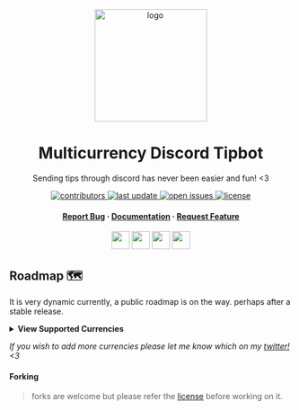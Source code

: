 <div align="center">

  <img src="https://www.svgrepo.com/show/354181/phonegap-bot.svg" alt="logo" width="200" height="auto" />
  <h1>Multicurrency Discord Tipbot</h1>
  
  <p>
    Sending tips through discord has never been easier and fun! <3
  </p>

  
<!-- Badges -->
<p>
  <a href="https://github.com/Louis3797/awesome-readme-template/graphs/contributors">
    <img src="https://img.shields.io/github/contributors/WriteNaN/Tipbot" alt="contributors" />
  </a>
  <a href="">
    <img src="https://img.shields.io/github/last-commit/WriteNaN/Tipbot" alt="last update" />
  </a>
  <a href="https://github.com/Louis3797/awesome-readme-template/issues/">
    <img src="https://img.shields.io/github/issues/WriteNaN/Tipbot" alt="open issues" />
  </a>
  <a href="https://github.com/Louis3797/awesome-readme-template/blob/master/LICENSE">
    <img src="https://img.shields.io/github/license/WriteNaN/Tipbot.svg" alt="license" />
  </a>
</p>
   
<h4>
    <a href="https://github.com/WriteNaN/Tipbot/issues/new?assignees=&labels=&projects=&template=bug_report.md&title=">Report Bug</a>
  <span> · </span>
  <a href="https://github.com/WriteNaN/Tipbot/wiki">Documentation</a>
  <span> · </span>
    <a href="https://github.com/WriteNaN/Tipbot/issues/new?assignees=&labels=&projects=&template=feature_request.md&title=">Request Feature</a>
  </h4>

  <div>
    <a href="https://www.typescriptlang.org/" target="_blank"><img src="https://www.svgrepo.com/show/374144/typescript.svg" height="32" /></a>
    <a href="https://react.dev/" target="_blank"><img src="https://www.svgrepo.com/show/493719/react-javascript-js-framework-facebook.svg" height="32" /></a>
    <a href="https://bun.sh" target="_blank"><img src="https://bun.sh/favicon.ico" height="32" /></a>
    <a href="https://www.docker.com/" target="_blank"><img src="https://www.svgrepo.com/show/448221/docker.svg" height="32" /></a>
  </div>
</div>

## Roadmap 🗺️
It is very dynamic currently, a public roadmap is on the way. perhaps after a stable release.

<details>
  <summary><b>View Supported Currencies</b></summary>
  <br>
  <ul>
    <li>
      <details>
        <summary><a href="https://github.com/nanocurrency/nano-node"><img src="https://cdn.worldvectorlogo.com/logos/nano-1.svg" alt="Nano Protocol Icon" height="16"> Nano Protocol</a></summary>
        <ul>
          <li><img src="https://s2.coinmarketcap.com/static/img/coins/64x64/1567.png" alt="Nano (XNO) Icon" height="16"> <a href="https://nano.org">Nano (XNO)</a></li>
          <li><img src="https://banano.cc/favicon.ico" alt="Banano (BAN) Icon" height="16"> <a href="https://banano.cc">Banano (BAN)</a></li>
          <li><img src="https://dogenano.io/favicon.ico" alt="Dogenano (XDG) Icon" height="16"> <a href="https://dogenano.io">Dogenano (XDG)</a></li>
          <li><img src="https://raione.cc/favicon.ico" height="16" alt="RaiBlocksOne (XRO) Icon"> <a href="https://raione.cc">RaiBlocksOne (XRO)</a></li>
        </ul>
      </details>
    </li>
    <!-- more on the way -->
  </ul>
</details>

*If you wish to add more currencies please let me know which on my [twitter!](https://twitter.com/write_int) <3*


#### Forking
> forks are welcome but please refer the [license](https://raw.githubusercontent.com/WriteNaN/Tipbot/main/LICENSE) before working on it.
